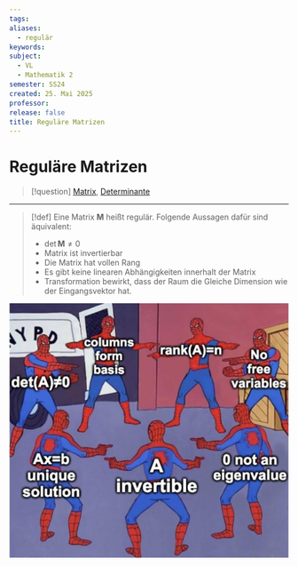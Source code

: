 ```yaml
---
tags: 
aliases:
  - regulär
keywords: 
subject:
  - VL
  - Mathematik 2
semester: SS24
created: 25. Mai 2025
professor: 
release: false
title: Reguläre Matrizen
---
```


# Reguläre Matrizen

> [!question] [Matrix](Matrix.md), [Determinante](Determinante.md)

---

> [!def] Eine Matrix $\mathbf{M}$ heißt regulär. Folgende Aussagen dafür sind äquivalent:
> - $\det \mathbf{M} \neq 0$
> - Matrix ist invertierbar
> - Die Matrix hat vollen Rang
> - Es gibt keine linearen Abhängigkeiten innerhalt der Matrix
> - Transformation bewirkt, dass der Raum die Gleiche Dimension wie der Eingangsvektor hat.

![300](assets/spooder.png)


